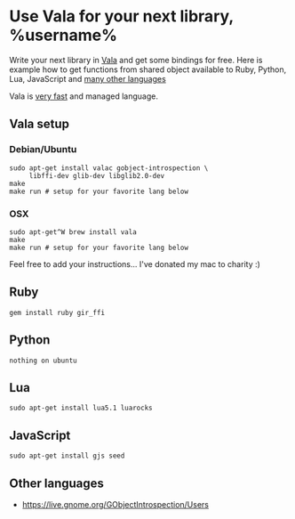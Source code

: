 # Use Vala for your next library, %username%

Write your next library in [Vala][Vala] and get some bindings for free.
Here is example how to get functions from shared object available to
Ruby, Python, Lua, JavaScript and [many other languages][GOB]

Vala is [very fast][VBench] and managed language.

## Vala setup

### Debian/Ubuntu

    sudo apt-get install valac gobject-introspection \
         libffi-dev glib-dev libglib2.0-dev
    make
    make run # setup for your favorite lang below

### OSX

    sudo apt-get^W brew install vala
    make
    make run # setup for your favorite lang below

Feel free to add your instructions... I've donated my mac to charity :)

## Ruby

    gem install ruby gir_ffi

## Python

    nothing on ubuntu

## Lua

    sudo apt-get install lua5.1 luarocks

## JavaScript

    sudo apt-get install gjs seed

## Other languages

- https://live.gnome.org/GObjectIntrospection/Users

[Vala]: https://live.gnome.org/Vala/
[VBench]: http://code.google.com/p/vala-benchmarks/wiki/BenchResults
[GOB]: https://live.gnome.org/GObjectIntrospection/Users
